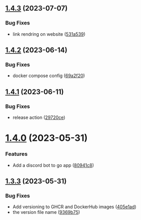 ## [1.4.3](https://github.com/Pradumnasaraf/DevOps/compare/v1.4.2...v1.4.3) (2023-07-07)


### Bug Fixes

* link rendring on website ([531a539](https://github.com/Pradumnasaraf/DevOps/commit/531a5390d0af8e1b0d7fe0c8e666a565caf2ea97))



## [1.4.2](https://github.com/Pradumnasaraf/DevOps/compare/v1.4.1...v1.4.2) (2023-06-14)


### Bug Fixes

* docker compose config ([69a2f20](https://github.com/Pradumnasaraf/DevOps/commit/69a2f20dc58713897d57f38a3263319ca1b324fe))



## [1.4.1](https://github.com/Pradumnasaraf/DevOps/compare/v1.4.0...v1.4.1) (2023-06-11)


### Bug Fixes

* release action ([29720ce](https://github.com/Pradumnasaraf/DevOps/commit/29720cef1b86800613e7d18e6b82546700fbd4f7))



# [1.4.0](https://github.com/Pradumnasaraf/DevOps/compare/v1.3.3...v1.4.0) (2023-05-31)


### Features

* Add a discord bot to go app ([80941c8](https://github.com/Pradumnasaraf/DevOps/commit/80941c86ced3e40aaef379b6ca762938b16be111))



## [1.3.3](https://github.com/Pradumnasaraf/DevOps/compare/v1.3.2...v1.3.3) (2023-05-31)


### Bug Fixes

* Add versioning to GHCR and DockerHub images ([405e1ad](https://github.com/Pradumnasaraf/DevOps/commit/405e1adc80168ecf03282500bf7c0de18cb466f4))
* the version file name ([9369b75](https://github.com/Pradumnasaraf/DevOps/commit/9369b75d4f74fae2c84208db49cef669c97e1f30))



